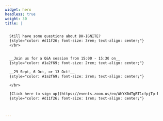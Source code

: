 ```yaml
---
widget: hero
headless: true
weight: 30
title: | 


  Still have some questions about DH-IGNITE?
  {style="color: #d11f26; font-size: 3rem; text-align: center;"}
  </br>


  __Join us for a Q&A session from 15:00 - 15:30 on__
  {style="color: #1a2f69; font-size: 2rem; text-align: center;"}

  __29 Sept, 6 Oct, or 13 Oct!__
  {style="color: #1a2f69; font-size: 2rem; text-align: center;"}

  </br>

  [Click here to sign up](https://events.zoom.us/eo/AhYX0dTgBT1cfpjTp-NFbxxqokCTJImnIk3lHqQHluXhu78wi5_b~AggLXsr32QYFjq8BlYLZ5I06Dg)
  {style="color: #d11f26; font-size: 1rem; text-align: center;"}



---
```



